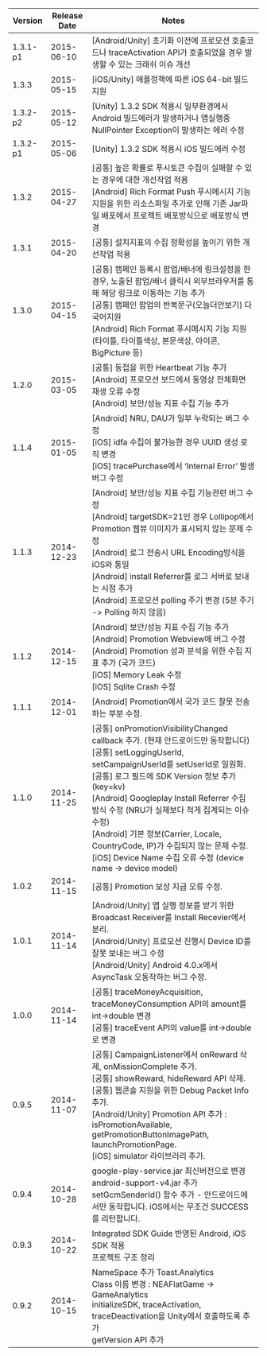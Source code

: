 | Version |	Release Date | Notes |
| ------- |	------------ | ----- |
| 1.3.1-p1 | 2015-06-10 | [Android/Unity] 초기화 이전에 프로모션 호출코드나 traceActivation API가 호출되었을 경우 발생할 수 있는 크래쉬 이슈 개선 |
| 1.3.3 | 2015-05-15 | [iOS/Unity] 애플정책에 따른 iOS 64-bit 빌드 지원 |
| 1.3.2-p2 | 2015-05-12 | [Unity] 1.3.2 SDK 적용시 일부환경에서 Android 빌드에러가 발생하거나 앱실행중 NullPointer Exception이 발생하는 에러 수정 |
| 1.3.2-p1 | 2015-05-06 | [Unity] 1.3.2 SDK 적용시 iOS 빌드에러 수정 |
| 1.3.2 | 2015-04-27 | [공통] 높은 확률로 푸시토큰 수집이 실패할 수 있는 경우에 대한 개선작업 적용<br>[Android] Rich Format Push 푸시메시지 기능지원을 위한 리소스파일 추가로 인해 기존 Jar파일 배포에서 프로젝트 배포방식으로 배포방식 변경 |
| 1.3.1 | 2015-04-20 | [공통] 설치지표의 수집 정확성을 높이기 위한 개선작업 적용 |
| 1.3.0 | 2015-04-15 | [공통] 캠페인 등록시 팝업/배너에 링크설정을 한 경우, 노출된 팝업/배너 클릭시 외부브라우저를 통해 해당 링크로 이동하는 기능 추가<br>[공통] 캠페인 팝업의 반복문구(오늘더안보기) 다국어지원<br>[Android] Rich Format 푸시메시지 기능 지원(타이틀, 타이틀색상, 본문색상, 아이콘, BigPicture 등) |
| 1.2.0 | 2015-03-05 | [공통] 동접을 위한 Heartbeat 기능 추가<br>[Android] 프로모션 보드에서 동영상 전체화면 재생 오류 수정<br>[Android] 보안/성능 지표 수집 기능 추가 |
| 1.1.4 |	2015-01-05 |[Android] NRU, DAU가 일부 누락되는 버그 수정<br>[iOS] idfa 수집이 불가능한 경우 UUID 생성 로직 변경<br>[iOS] tracePurchase에서 ‘Internal Error’ 발생 버그 수정|
| 1.1.3 |	2014-12-23 |[Android] 보안/성능 지표 수집 기능관련 버그 수정<br>[Android] targetSDK=21인 경우 Lollipop에서 Promotion 웹뷰 이미지가 표시되지 않는 문제 수정<br>[Android] 로그 전송시 URL Encoding방식을 iOS와 통일<br>[Android] install Referrer를 로그 서버로 보내는 시점 추가<br>[Android] 프로모션 polling 주기 변경 (5분 주기 -> Polling 하지 않음)|
| 1.1.2 | 2014-12-15 |[Android] 보안/성능 지표 수집 기능 추가<br>[Android] Promotion Webview에 버그 수정<br>[Android] Promotion 성과 분석을 위한 수집 지표 추가 (국가 코드)<br>[iOS] Memory Leak 수정<br>[iOS] Sqlite Crash 수정|
| 1.1.1 |	2014-12-01 |[Android] Promotion에서 국가 코드 잘못 전송하는 부분 수정.|
| 1.1.0 |	2014-11-25 |[공통] onPromotionVisibilityChanged callback 추가. (현재 안드로이드만 동작합니다)<br>[공통] setLoggingUserId, setCampaignUserId를 setUserId로 일원화.<br>[공통] 로그 필드에 SDK Version 정보 추가 (key=kv)<br>[Android] Googleplay Install Referrer 수집 방식 수정 (NRU가 실제보다 적게 집계되는 이슈 수정)<br>[Android] 기본 정보(Carrier, Locale, CountryCode, IP)가 수집되지 않는 문제 수정.<br>[iOS] Device Name 수집 오류 수정 (device name -> device model)|
| 1.0.2 |	2014-11-15 |[공통] Promotion 보상 지급 오류 수정.|
| 1.0.1 |	2014-11-14 |[Android/Unity] 앱 실행 정보를 받기 위한 Broadcast Receiver를 Install Recevier에서 분리.<br>[Android/Unity] 프로모션 진행시 Device ID를 잘못 보내는 버그 수정<br>[Android/Unity] Android 4.0.x에서 AsyncTask 오동작하는 버그 수정.|
| 1.0.0 |	2014-11-14 |[공통] traceMoneyAcquisition, traceMoneyConsumption API의 amount를 int->double 변경<br>[공통] traceEvent API의 value를 int->double로 변경|
| 0.9.5 |	2014-11-07 |[공통] CampaignListener에서 onReward 삭제, onMissionComplete 추가.<br>[공통] showReward, hideReward API 삭제.<br>[공통] 웹콘솔 지원을 위한 Debug Packet Info 추가.<br>[Android/Unity] Promotion API 추가 : isPromotionAvailable, getPromotionButtonImagePath, launchPromotionPage.<br>[iOS] simulator 라이브러리 추가.|
| 0.9.4 | 2014-10-28 |google-play-service.jar 최신버전으로 변경<br>android-support-v4.jar 추가<br>setGcmSenderId() 함수 추가 - 안드로이드에서만 동작합니다. iOS에서는 무조건 SUCCESS를 리턴합니다.|
| 0.9.3 |	2014-10-22 |Integrated SDK Guide 반영된 Android, iOS SDK 적용<br>프로젝트 구조 정리|
| 0.9.2 |	2014-10-15 | NameSpace 추가 Toast.Analytics<br>Class 이름 변경 : NEAFlatGame -> GameAnalytics<br>initializeSDK, traceActivation, traceDeactivation을 Unity에서 호출하도록 추가<br>getVersion API 추가||

